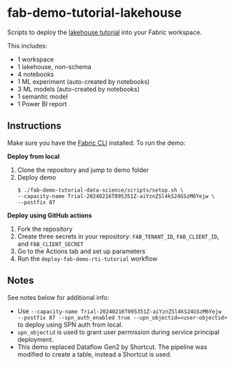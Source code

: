 # fab-demo-tutorial-lakehouse

Scripts to deploy the [lakehouse tutorial](https://learn.microsoft.com/en-us/fabric/data-engineering/tutorial-lakehouse-introduction) into your Fabric workspace.

This includes:
- 1 workspace
- 1 lakehouse, non-schema
- 4 notebooks
- 1 ML experiment (auto-created by notebooks)
- 3 ML models (auto-created by notebooks) 
- 1 semantic model
- 1 Power BI report

## Instructions

Make sure you have the [Fabric CLI](/dist/) installed. To run the demo:

**Deploy from local**

1. Clone the repository and jump to demo folder
2. Deploy demo
    ```console
    $ ./fab-demo-tutorial-data-science/scripts/setup.sh \ 
    --capacity-name Trial-20240216T095351Z-aiYznZSl4kS24GSzM6Yejw \
    --postfix 87
    ```

**Deploy using GitHub actions**

1. Fork the repository
2. Create three secrets in your repository: `FAB_TENANT_ID`, `FAB_CLIENT_ID`, and `FAB_CLIENT_SECRET`
3. Go to the Actions tab and set up parameters
4. Run the `deploy-fab-demo-rti-tutorial` workflow
    
## Notes
See notes below for additional info:

- Use `--capacity-name Trial-20240216T095351Z-aiYznZSl4kS24GSzM6Yejw --postfix 87 --spn_auth_enabled true --upn_objectid=<user-objectid>` to deploy using SPN auth from local.
- `upn_objectid` is used to grant user permission during service principal deployment.
- This demo replaced Dataflow Gen2 by Shortcut. The pipeline was modified to create a table, instead a Shortcut is used.